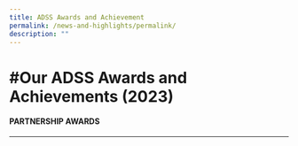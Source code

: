 ```yaml
---
title: ADSS Awards and Achievement
permalink: /news-and-highlights/permalink/
description: ""
---
```

#Our ADSS Awards and Achievements (2023)
=======================================

#### PARTNERSHIP AWARDS
------------------